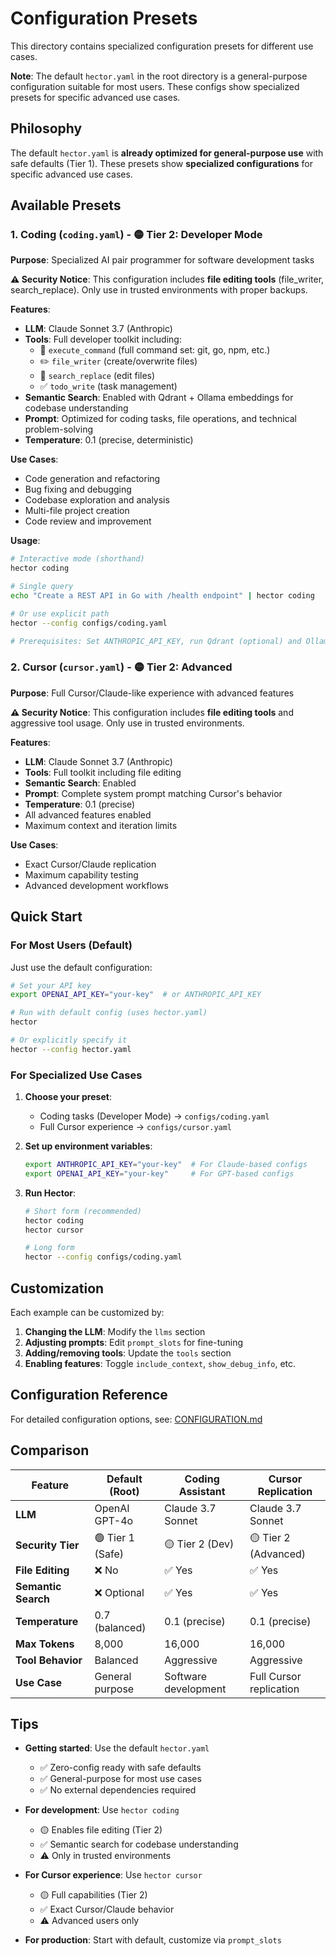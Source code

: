 # Configuration Presets

This directory contains specialized configuration presets for different use cases.

**Note**: The default `hector.yaml` in the root directory is a general-purpose configuration suitable for most users. These configs show specialized presets for specific advanced use cases.

## Philosophy

The default `hector.yaml` is **already optimized for general-purpose use** with safe defaults (Tier 1). These presets show **specialized configurations** for specific advanced use cases.

## Available Presets

### 1. Coding (`coding.yaml`) - 🟡 Tier 2: Developer Mode

**Purpose**: Specialized AI pair programmer for software development tasks

**⚠️  Security Notice**: This configuration includes **file editing tools** (file_writer, search_replace). Only use in trusted environments with proper backups.

**Features**:
- **LLM**: Claude Sonnet 3.7 (Anthropic)
- **Tools**: Full developer toolkit including:
  - 🔧 `execute_command` (full command set: git, go, npm, etc.)
  - ✏️  `file_writer` (create/overwrite files)
  - 📝 `search_replace` (edit files)
  - ✅ `todo_write` (task management)
- **Semantic Search**: Enabled with Qdrant + Ollama embeddings for codebase understanding
- **Prompt**: Optimized for coding tasks, file operations, and technical problem-solving
- **Temperature**: 0.1 (precise, deterministic)

**Use Cases**:
- Code generation and refactoring
- Bug fixing and debugging
- Codebase exploration and analysis
- Multi-file project creation
- Code review and improvement

**Usage**:
```bash
# Interactive mode (shorthand)
hector coding

# Single query
echo "Create a REST API in Go with /health endpoint" | hector coding

# Or use explicit path
hector --config configs/coding.yaml

# Prerequisites: Set ANTHROPIC_API_KEY, run Qdrant (optional) and Ollama (optional)
```

### 2. Cursor (`cursor.yaml`) - 🟡 Tier 2: Advanced

**Purpose**: Full Cursor/Claude-like experience with advanced features

**⚠️  Security Notice**: This configuration includes **file editing tools** and aggressive tool usage. Only use in trusted environments.

**Features**:
- **LLM**: Claude Sonnet 3.7 (Anthropic)
- **Tools**: Full toolkit including file editing
- **Semantic Search**: Enabled
- **Prompt**: Complete system prompt matching Cursor's behavior
- **Temperature**: 0.1 (precise)
- All advanced features enabled
- Maximum context and iteration limits

**Use Cases**:
- Exact Cursor/Claude replication
- Maximum capability testing
- Advanced development workflows

## Quick Start

### For Most Users (Default)

Just use the default configuration:
```bash
# Set your API key
export OPENAI_API_KEY="your-key"  # or ANTHROPIC_API_KEY

# Run with default config (uses hector.yaml)
hector

# Or explicitly specify it
hector --config hector.yaml
```

### For Specialized Use Cases

1. **Choose your preset**:
   - Coding tasks (Developer Mode) → `configs/coding.yaml`
   - Full Cursor experience → `configs/cursor.yaml`

2. **Set up environment variables**:
   ```bash
   export ANTHROPIC_API_KEY="your-key"  # For Claude-based configs
   export OPENAI_API_KEY="your-key"     # For GPT-based configs
   ```

3. **Run Hector**:
   ```bash
   # Short form (recommended)
   hector coding
   hector cursor
   
   # Long form
   hector --config configs/coding.yaml
   ```

## Customization

Each example can be customized by:

1. **Changing the LLM**: Modify the `llms` section
2. **Adjusting prompts**: Edit `prompt_slots` for fine-tuning
3. **Adding/removing tools**: Update the `tools` section
4. **Enabling features**: Toggle `include_context`, `show_debug_info`, etc.

## Configuration Reference

For detailed configuration options, see: [CONFIGURATION.md](../CONFIGURATION.md)

## Comparison

| Feature | Default (Root) | Coding Assistant | Cursor Replication |
|---------|----------------|------------------|--------------------|
| **LLM** | OpenAI GPT-4o | Claude 3.7 Sonnet | Claude 3.7 Sonnet |
| **Security Tier** | 🟢 Tier 1 (Safe) | 🟡 Tier 2 (Dev) | 🟡 Tier 2 (Advanced) |
| **File Editing** | ❌ No | ✅ Yes | ✅ Yes |
| **Semantic Search** | ❌ Optional | ✅ Yes | ✅ Yes |
| **Temperature** | 0.7 (balanced) | 0.1 (precise) | 0.1 (precise) |
| **Max Tokens** | 8,000 | 16,000 | 16,000 |
| **Tool Behavior** | Balanced | Aggressive | Aggressive |
| **Use Case** | General purpose | Software development | Full Cursor replication |

## Tips

- **Getting started**: Use the default `hector.yaml`
  - ✅ Zero-config ready with safe defaults
  - ✅ General-purpose for most use cases
  - ✅ No external dependencies required
  
- **For development**: Use `hector coding`
  - 🟡 Enables file editing (Tier 2)
  - ✅ Semantic search for codebase understanding
  - ⚠️  Only in trusted environments
  
- **For Cursor experience**: Use `hector cursor`
  - 🟡 Full capabilities (Tier 2)
  - ✅ Exact Cursor/Claude behavior
  - ⚠️  Advanced users only
  
- **For production**: Start with default, customize via `prompt_slots`

